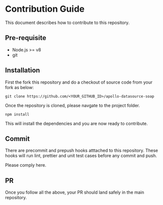 # Contribution Guide

This document describes how to contribute to this repository.

## Pre-requisite

- Node.js >= v8
- git

## Installation

First the fork this repository and do a checkout of source code from your fork as below:

```console
git clone https://github.com/<YOUR_GITHUB_ID>/apollo-datasource-soap
```

Once the repository is cloned, please navgate to the project folder.

```console
npm install
```

This will install the dependencies and you are now ready to contribute.

## Commit

There are precommit and prepush hooks atttached to this repository. These hooks will run lint, prettier and unit test cases before any commit and push.

Please comply here.

## PR

Once you follow all the above, your PR should land safely in the main repository.
